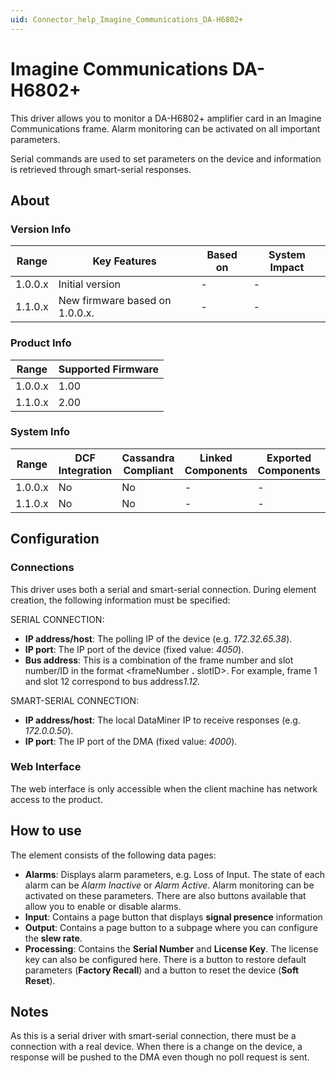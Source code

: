 ```yaml
---
uid: Connector_help_Imagine_Communications_DA-H6802+
---
```


# Imagine Communications DA-H6802+

This driver allows you to monitor a DA-H6802+ amplifier card in an Imagine Communications frame. Alarm monitoring can be activated on all important parameters.

Serial commands are used to set parameters on the device and information is retrieved through smart-serial responses.

## About

### Version Info

| **Range** | **Key Features**               | **Based on** | **System Impact** |
|-----------|--------------------------------|--------------|-------------------|
| 1.0.0.x   | Initial version                | \-           | \-                |
| 1.1.0.x   | New firmware based on 1.0.0.x. | \-           | \-                |

### Product Info

| **Range** | **Supported Firmware** |
|-----------|------------------------|
| 1.0.0.x   | 1.00                   |
| 1.1.0.x   | 2.00                   |

### System Info

| **Range** | **DCF Integration** | **Cassandra Compliant** | **Linked Components** | **Exported Components** |
|-----------|---------------------|-------------------------|-----------------------|-------------------------|
| 1.0.0.x   | No                  | No                      | \-                    | \-                      |
| 1.1.0.x   | No                  | No                      | \-                    | \-                      |

## Configuration

### Connections

This driver uses both a serial and smart-serial connection. During element creation, the following information must be specified:

SERIAL CONNECTION:

- **IP address/host**: The polling IP of the device (e.g. *172.32.65.38*).
- **IP port**: The IP port of the device (fixed value: *4050*).
- **Bus address**: This is a combination of the frame number and slot number/ID in the format \<frameNumber **.** slotID\>. For example, frame 1 and slot 12 correspond to bus address*1.12.*

SMART-SERIAL CONNECTION:

- **IP address/host**: The local DataMiner IP to receive responses (e.g. *172.0.0.50*).
- **IP port**: The IP port of the DMA (fixed value: *4000*).

### Web Interface

The web interface is only accessible when the client machine has network access to the product.

## How to use

The element consists of the following data pages:

- **Alarms**: Displays alarm parameters, e.g. Loss of Input. The state of each alarm can be *Alarm Inactive* or *Alarm Active*. Alarm monitoring can be activated on these parameters. There are also buttons available that allow you to enable or disable alarms.
- **Input**: Contains a page button that displays **signal presence** information
- **Output**: Contains a page button to a subpage where you can configure the **slew rate**.
- **Processing**: Contains the **Serial Number** and **License Key**. The license key can also be configured here. There is a button to restore default parameters (**Factory Recall**) and a button to reset the device (**Soft Reset**).

## Notes

As this is a serial driver with smart-serial connection, there must be a connection with a real device. When there is a change on the device, a response will be pushed to the DMA even though no poll request is sent.
